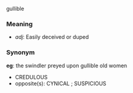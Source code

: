 gullible
### Meaning
+ _adj_: Easily deceived or duped

### Synonym

__eg__: the swindler preyed upon gullible old women

+ CREDULOUS
+ opposite(s): CYNICAL ; SUSPICIOUS


